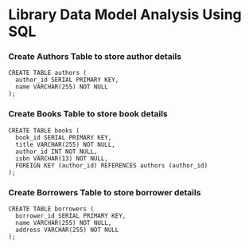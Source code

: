 
# Library Data Model Analysis Using SQL

### Create Authors Table to store author details
```
CREATE TABLE authors (
  author_id SERIAL PRIMARY KEY,
  name VARCHAR(255) NOT NULL
);
```

### Create Books Table to store book details
```
CREATE TABLE books (
  book_id SERIAL PRIMARY KEY,
  title VARCHAR(255) NOT NULL,
  author_id INT NOT NULL,
  isbn VARCHAR(13) NOT NULL,
  FOREIGN KEY (author_id) REFERENCES authors (author_id)
);
```

### Create Borrowers Table to store borrower details
```
CREATE TABLE borrowers (
  borrower_id SERIAL PRIMARY KEY,
  name VARCHAR(255) NOT NULL,
  address VARCHAR(255) NOT NULL
);
```
